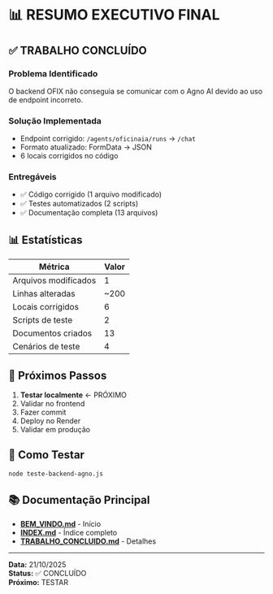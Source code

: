 # 📊 RESUMO EXECUTIVO FINAL

## ✅ TRABALHO CONCLUÍDO

### Problema Identificado
O backend OFIX não conseguia se comunicar com o Agno AI devido ao uso de endpoint incorreto.

### Solução Implementada
- Endpoint corrigido: `/agents/oficinaia/runs` → `/chat`
- Formato atualizado: FormData → JSON
- 6 locais corrigidos no código

### Entregáveis
- ✅ Código corrigido (1 arquivo modificado)
- ✅ Testes automatizados (2 scripts)
- ✅ Documentação completa (13 arquivos)

## 📊 Estatísticas

| Métrica | Valor |
|---------|-------|
| Arquivos modificados | 1 |
| Linhas alteradas | ~200 |
| Locais corrigidos | 6 |
| Scripts de teste | 2 |
| Documentos criados | 13 |
| Cenários de teste | 4 |

## 🎯 Próximos Passos

1. **Testar localmente** ← PRÓXIMO
2. Validar no frontend
3. Fazer commit
4. Deploy no Render
5. Validar em produção

## 🚀 Como Testar

```bash
node teste-backend-agno.js
```

## 📚 Documentação Principal

- **[BEM_VINDO.md](BEM_VINDO.md)** - Início
- **[INDEX.md](INDEX.md)** - Índice completo
- **[TRABALHO_CONCLUIDO.md](TRABALHO_CONCLUIDO.md)** - Detalhes

---

**Data:** 21/10/2025  
**Status:** ✅ CONCLUÍDO  
**Próximo:** TESTAR

